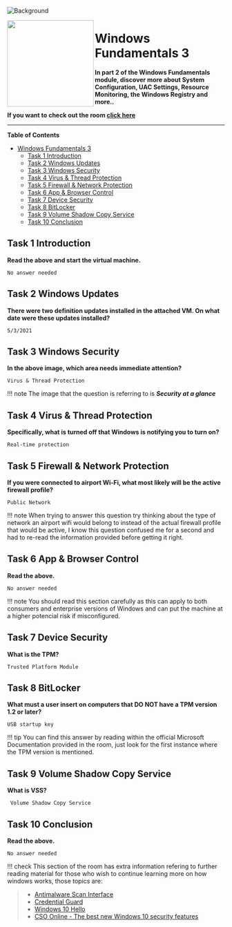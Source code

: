 ![Background](https://assets.tryhackme.com/room-banners/windows.png)

<img src="https://tryhackme-images.s3.amazonaws.com/room-icons/530243ef36928bdb58bdb2f5a81153c0.png" width="200" height="200" align="left">

# Windows Fundamentals 3

**In part 2 of the Windows Fundamentals module, discover more about System Configuration, UAC Settings, Resource Monitoring, the Windows Registry and more..**

**If you want to check out the room [click here](https://tryhackme.com/room/windowsfundamentals3xzx)**

---

**Table of Contents**

- [Windows Fundamentals 3](#windows-fundamentals-3)
  - [Task 1 Introduction](#task-1-introduction)
  - [Task 2 Windows Updates](#task-2-windows-updates)
  - [Task 3 Windows Security](#task-3-windows-security)
  - [Task 4 Virus & Thread Protection](#task-4-virus--thread-protection)
  - [Task 5 Firewall & Network Protection](#task-5-firewall--network-protection)
  - [Task 6 App & Browser Control](#task-6-app--browser-control)
  - [Task 7 Device Security](#task-7-device-security)
  - [Task 8 BitLocker](#task-8-bitlocker)
  - [Task 9 Volume Shadow Copy Service](#task-9-volume-shadow-copy-service)
  - [Task 10 Conclusion](#task-10-conclusion)
  
## Task 1 Introduction

**Read the above and start the virtual machine.**

    No answer needed

## Task 2 Windows Updates

**There were two definition updates installed in the attached VM. On what date were these updates installed?**

    5/3/2021

## Task 3 Windows Security

**In the above image, which area needs immediate attention?**

    Virus & Thread Protection

!!! note
    The image that the question is referring to is **_Security at a glance_**

## Task 4 Virus & Thread Protection

**Specifically, what is turned off that Windows is notifying you to turn on?**

    Real-time protection

## Task 5 Firewall & Network Protection

**If you were connected to airport Wi-Fi, what most likely will be the active firewall profile?**

    Public Network

!!! note
    When trying to answer this question try thinking about the type of network an airport wifi would belong to instead of the actual firewall profile that would be active, I know this question confused me for a second and had to re-read the information provided before getting it right.

## Task 6 App & Browser Control

**Read the above.**

    No answer needed

!!! note
    You should read this section carefully as this can apply to both consumers and enterprise versions of Windows and can put the machine at a higher potencial risk if misconfigured.

## Task 7 Device Security

**What is the TPM?**

    Trusted Platform Module

## Task 8 BitLocker

**What must a user insert on computers that DO NOT have a TPM version 1.2 or later?**

    USB startup key

!!! tip
    You can find this answer by reading within the official Microsoft Documentation provided in the room, just look for the first instance where the TPM version is mentioned.

## Task 9 Volume Shadow Copy Service

**What is VSS?**

     Volume Shadow Copy Service

## Task 10 Conclusion

**Read the above.**

    No answer needed

!!! check
    This section of the room has extra information refering to further reading material for those who wish to continue learning more on how windows works, those topics are:
>
> - [Antimalware Scan Interface](https://docs.microsoft.com/en-us/windows/win32/amsi/antimalware-scan-interface-portal)
> - [Credential Guard](https://docs.microsoft.com/en-us/windows/security/identity-protection/credential-guard/credential-guard-manage)
> - [Windows 10 Hello](https://support.microsoft.com/en-us/windows/learn-about-windows-hello-and-set-it-up-dae28983-8242-bb2a-d3d1-87c9d265a5f0#:~:text=Windows%2010,in%20with%20just%20your%20PIN.)
> - [CSO Online - The best new Windows 10 security features](https://www.csoonline.com/article/3253899/the-best-new-windows-10-security-features.html)
